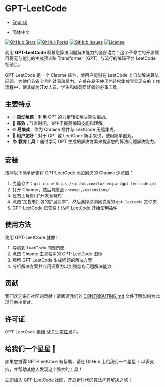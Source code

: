 # GPT-LeetCode

- [English](../../README.md)

- 简体中文

[![GitHub Stars](https://img.shields.io/github/stars/luzhenqian/gpt-leetcode.svg?style=social)](https://github.com/luzhenqian/gpt-leetcode)
[![GitHub Forks](https://img.shields.io/github/forks/luzhenqian/gpt-leetcode.svg?style=social)](https://github.com/luzhenqian/gpt-leetcode)
[![GitHub Issues](https://img.shields.io/github/issues/luzhenqian/gpt-leetcode.svg)](https://github.com/luzhenqian/gpt-leetcode/issues)
[![License](https://img.shields.io/github/license/luzhenqian/gpt-leetcode.svg)](https://github.com/luzhenqian/gpt-leetcode)

利用 **GPT-LeetCode** 释放您算法问题解决能力的全部潜力！这个革命性的开源项目将无与伦比的生成预训练 Transformer（GPT）与流行的编码平台 LeetCode 相结合。

GPT-LeetCode 是一个 Chrome 插件，使用户能够在 LeetCode 上自动解决算法问题，为他们节省宝贵的时间和精力。它旨在易于使用并轻松集成到您现有的工作流程中，使其成为开发人员、学生和编码爱好者的必备工具。

## 主要特点

- 💡 **自动解题**：利用 GPT 的力量轻松解决算法挑战。
- 🚀 **高效**：节省时间，专注于提高编码技能和理解。
- 🌐 **易集成**：作为 Chrome 插件与 LeetCode 无缝集成。
- 🔧 **用户友好**：对于 GPT 或 LeetCode 新手来说，使用简单直观。
- 📚 **教育工具**：通过学习 GPT 生成的解决方案来提高您的算法问题解决能力。

## 安装

按照以下简单步骤将 GPT-LeetCode 添加到您的 Chrome 浏览器：

1. 克隆仓库：`git clone https://github.com/luzhenqian/gpt-leetcode.git`
2. 打开 Chrome，然后导航至 `chrome://extensions/`
3. 在右上角启用“开发者模式”
4. 点击“加载未打包的扩展程序”，然后选择您刚刚克隆的 `gpt-leetcode` 文件夹
5. GPT-LeetCode 已安装！访问 [LeetCode](https://leetcode.com/) 开始使用插件

## 使用方法

使用 GPT-LeetCode 就像：

1. 导航到 LeetCode 问题页面
2. 点击 Chrome 工具栏中的 GPT-LeetCode 图标
3. 观察 GPT-LeetCode 生成问题的解决方案
4. 分析解决方案并应用洞察力以加强您的问题解决能力

## 贡献

我们欢迎来自社区的贡献！请阅读我们的 [CONTRIBUTING.md](https://github.com/luzhenqian/gpt-leetcode/blob/main/CONTRIBUTING.md) 文件了解如何为此项目做出贡献。

## 许可证

GPT-LeetCode 根据 [MIT 许可证](https://github.com/luzhenqian/gpt-leetcode/blob/main/LICENSE)发布。

## 给我们一个星星 🌟

如果您觉得 GPT-LeetCode 有帮助，请在 GitHub 上给我们一个星星 ⭐ 以表支持，并帮助其他人发现这个强大的工具！

立即加入 GPT-LeetCode 社区，开启新时代的算法问题解决之旅！
